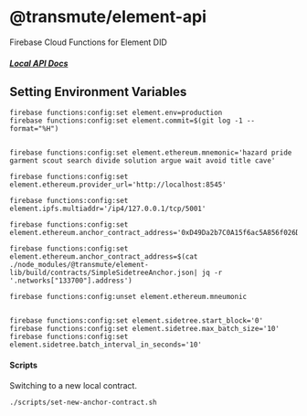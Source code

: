 # @transmute/element-api

Firebase Cloud Functions for Element DID

##### [Local API Docs](http://localhost:5002/element-did/us-central1/main/docs)


## Setting Environment Variables

```
firebase functions:config:set element.env=production
firebase functions:config:set element.commit=$(git log -1 --format="%H")


firebase functions:config:set element.ethereum.mnemonic='hazard pride garment scout search divide solution argue wait avoid title cave'

firebase functions:config:set element.ethereum.provider_url='http://localhost:8545'

firebase functions:config:set element.ipfs.multiaddr='/ip4/127.0.0.1/tcp/5001'

firebase functions:config:set element.ethereum.anchor_contract_address='0xD49Da2b7C0A15f6ac5A856f026D68A9B9848D96f'

firebase functions:config:set element.ethereum.anchor_contract_address=$(cat ./node_modules/@transmute/element-lib/build/contracts/SimpleSidetreeAnchor.json| jq -r '.networks["133700"].address')

firebase functions:config:unset element.ethereum.mneumonic 


firebase functions:config:set element.sidetree.start_block='0'
firebase functions:config:set element.sidetree.max_batch_size='10'
firebase functions:config:set element.sidetree.batch_interval_in_seconds='10'

```


#### Scripts

Switching to a new local contract.

```
./scripts/set-new-anchor-contract.sh
```